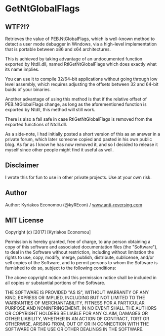 # GetNtGlobalFlags

WTF?!?
------
Retrieves the value of PEB.NtGlobalFlags, which is well-known method to detect a user mode
debugger in Windows, via a high-level implementation that is portable between x86 and x64 architectures.

This is achieved by taking advantage of an undocumented function exported by Ntdll.dll, named
RtlGetNtGlobalFlags which does exactly what its name implies.

You can use it to compile 32/64-bit applications without going through low level assembly,
which requires adjusting the offsets between 32 and 64-bit buids of your binaries.

Another advantage of using this method is that if the relative offset of PEB.NtGlobalFlags
change, as long as the aforementioned function is exported by Ntdll, this method will still
work.

There is also a fail safe in case RtlGetNtGlobalFlags is removed from the exported functions
of Ntdll.dll.

As a side-note, I had initially posted a short version of this as an answer in a private forum,
which later someone copied and pasted in his own public blog. As far as I know he has now removed
it, and so I decided to release it myself since other people might find it useful as well.


Disclaimer
----------
I wrote this for fun to use in other private projects. Use at your own risk.


Author
------
Author: Kyriakos Economou (@kyREcon) / www.anti-reversing.com


MIT License
-----------

Copyright (c) [2017] [Kyriakos Economou]

Permission is hereby granted, free of charge, to any person obtaining a copy
of this software and associated documentation files (the "Software"), to deal
in the Software without restriction, including without limitation the rights
to use, copy, modify, merge, publish, distribute, sublicense, and/or sell
copies of the Software, and to permit persons to whom the Software is
furnished to do so, subject to the following conditions:

The above copyright notice and this permission notice shall be included in all
copies or substantial portions of the Software.

THE SOFTWARE IS PROVIDED "AS IS", WITHOUT WARRANTY OF ANY KIND, EXPRESS OR
IMPLIED, INCLUDING BUT NOT LIMITED TO THE WARRANTIES OF MERCHANTABILITY,
FITNESS FOR A PARTICULAR PURPOSE AND NONINFRINGEMENT. IN NO EVENT SHALL THE
AUTHORS OR COPYRIGHT HOLDERS BE LIABLE FOR ANY CLAIM, DAMAGES OR OTHER
LIABILITY, WHETHER IN AN ACTION OF CONTRACT, TORT OR OTHERWISE, ARISING FROM,
OUT OF OR IN CONNECTION WITH THE SOFTWARE OR THE USE OR OTHER DEALINGS IN THE
SOFTWARE.
